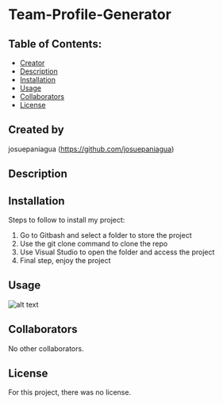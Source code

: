 # Team-Profile-Generator

## Table of Contents:
* [Creator](#created-by)
* [Description](#description)
* [Installation](#installation)
* [Usage](#usage)
* [Collaborators](#collaborators)
* [License](#license)

## Created by

josuepaniagua
(https://github.com/josuepaniagua)

## Description



## Installation

Steps to follow to install my project:
1. Go to Gitbash and select a folder to store the project
2. Use the git clone command to clone the repo
3. Use Visual Studio to open the folder and access the project
4. Final step, enjoy the project

## Usage



![alt text](/assets/images/Screenshot1.png)

## Collaborators

No other collaborators. 

## License

For this project, there was no license.
